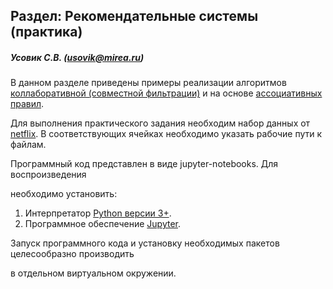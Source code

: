 ## Раздел: Рекомендательные системы (практика) 

##### Усовик С.В. (usovik@mirea.ru)



В данном разделе приведены примеры реализации алгоритмов [коллаборативной (совместной фильтрации)](collab.ipynb) и на основе [ассоциативных правил](ARL.ipynb).

Для выполнения практического задания необходим набор данных от [netflix](https://www.kaggle.com/datasets/netflix-inc/netflix-prize-data). В соответствующих ячейках необходимо указать рабочие пути к файлам.



Программный код представлен в виде jupyter-notebooks. Для воспроизведения

необходимо установить:

1. Интерпретатор [Python версии 3+](https://www.python.org/).
2. Программное обеспечение [Jupyter](https://jupyter.org/).

Запуск программного кода и установку необходимых пакетов целесообразно производить 

в отдельном виртуальном окружении.